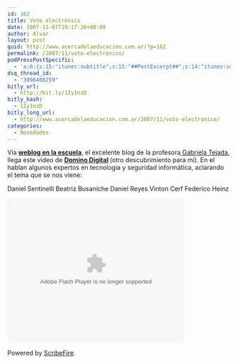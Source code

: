 ```yaml
---
id: 162
title: Voto electrónico
date: 2007-11-07T19:17:26+00:00
author: Alvar
layout: post
guid: http://www.acercadelaeducacion.com.ar/?p=162
permalink: /2007/11/voto-electronico/
podPressPostSpecific:
  - 'a:6:{s:15:"itunes:subtitle";s:15:"##PostExcerpt##";s:14:"itunes:summary";s:15:"##PostExcerpt##";s:15:"itunes:keywords";s:17:"##WordPressCats##";s:13:"itunes:author";s:10:"##Global##";s:15:"itunes:explicit";s:7:"Default";s:12:"itunes:block";s:7:"Default";}'
dsq_thread_id:
  - "3096408259"
bitly_url:
  - http://bit.ly/1Iy1nzD
bitly_hash:
  - 1Iy1nzD
bitly_long_url:
  - http://www.acercadelaeducacion.com.ar/2007/11/voto-electronico/
categories:
  - Novedades
---
```

Vía <a href="http://weblogenlaescuela.blogspot.com/2007/11/voto-electrnico-vs-voto-tradicional.html"><strong>weblog en la escuela</strong></a>, el excelente blog de la profesora<a href="http://weblogenlaescuela.blogspot.com"> Gabriela Tejada</a>, llega este video de <strong><a href="http://www.dominio-digital.com.ar/">Domino Digital</a> </strong>(otro descubrimiento para mi).
En el hablan algunos expertos en tecnologia y seguridad informática, aclarando el tema que se nos viene:

Daniel Sentinelli
Beatriz Busaniche
Daniel Reyes
Vinton Cerf
Federico Heinz

<embed src="http://video.google.com/googleplayer.swf?docId=7828078006182077964&amp;hl=es" style="width: 400px; height: 326px" id="VideoPlayback" type="application/x-shockwave-flash"></embed>
<p class="poweredbyperformancing">Powered by <a href="http://scribefire.com/">ScribeFire</a>.</p>